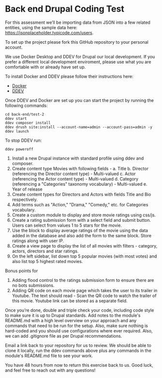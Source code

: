 # Back end Drupal Coding Test

For this assessment we’ll be importing data from JSON into a few related entities, using the sample data here: https://jsonplaceholder.typicode.com/users.

To set up the project please fork this GitHub repository to your personal account.  

We use Docker Desktop and DDEV for Drupal our local development. If you prefer a different local development enviroment, please use what you are comfortable with or already have set up.

To install Docker and DDEV please follow their instructions here: 
* [Docker](https://ddev.readthedocs.io/en/latest/users/install/docker-installation/)
* [DDEV](https://ddev.readthedocs.io/en/latest/users/install/ddev-installation/)

Once DDEV and Docker are set up you can start the project by running the following commands:

```
cd back-end/test-2
ddev start
ddev composer install
ddev drush site:install --account-name=admin --account-pass=admin -y
ddev launch
```

To stop DDEV run:
```
ddev poweroff
```

1. Install a new Drupal instance with standard profile using ddev and composer.
2. Create content type Movies with following fields -
  a. Title
  b. Director  (referencing the Director content type) - Multi-valued
  c. Actor (referencing the Actor content type) - Multi-valued
  d. Category (referencing a "Categories" taxonomy vocabulary) - Multi-valued
  e. Year of release
3. Create content types for Directors and Actors with fields Title and Bio respectively.
4. Add terms such as "Action," "Drama," "Comedy," etc. for Categories vocabulary.
5. Create a custom module to display and store movie ratings using css/js.
6. Create a rating submission form with a select field and submit button. Users can select from values 1 to 5 stars for the movie.
7. Use the block to display average ratings of the movie using the data added in the database and also add the form to the same block.
  Store ratings along with user IP.
8. Create a view page to display the list of all movies with filters - category, actors, directors and star ratings.
9. On the left sidebar, list down top 5 popular movies (with most votes) and also list top 5 highest rated movies.

Bonus points for
  1. Adding flood control to the ratings submission form to ensure there are no bots submissions.
  2. Adding QR code on each movie page which takes the user to its trailer in Youtube. The text should read - Scan the QR code to watch the trailer of this movie. Youtube link can be stored as a separate field.


Once you’re done, double and triple check your code, including code style to make sure it is up to Drupal standards. Add notes to the module's README.md with a high level overview on your approach and any commands that need to be run for the setup. Also, make sure nothing is hard-coded and you should use configurations where ever required. Also, we can add .gitignore file as per Drupal recommendations.

Email a link back to your repository for us to review. We should be able to clone it locally, run the ddev commands above plus any commands in the module's README.md file to see your work.

You have 48 hours from now to return this exercise back to us. Good luck, and feel free to reach out with any questions!